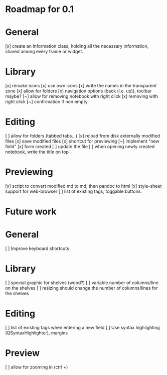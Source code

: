 Roadmap for 0.1
===============

# General

[x] create an Information class, holding all the necessary information, shared
    among every frame or widget.

# Library
[x] remake icons
    [x] use own icons
    [x] write the names in the transparent zone
[x] allow for folders
[x] navigation options (back (i.e. up)), toolbar maybe?
[~] allow for removing notebook with right click
    [x] removing with right click
    [~] confirmation if non empty

# Editing
[ ] allow for folders (tabbed tabs...)
[x] reload from disk externally modified files
[x] save modified files
[x] shortcut for previewing
[~] implement "new field"
    [x] form created
    [ ] update the file
[ ] when opening newly created notebook, write the title on top

# Previewing
[x] script to convert modified md to md, then pandoc to html
[x] style-sheet support for web-browser
[ ] list of existing tags, toggable buttons.


Future work
===========

# General
[ ] Improve keyboard shortcuts

# Library
[ ] special graphic for shelves (wood?)
[ ] variable number of columns/line on the shelves
[ ] resizing should change the number of columns/lines for the shelves

# Editing
[ ] list of existing tags when entering a new field
[ ] Use syntax highlighting (QSyntaxHighlighter), margins

# Preview
[ ] allow for zooming in (ctrl +)
